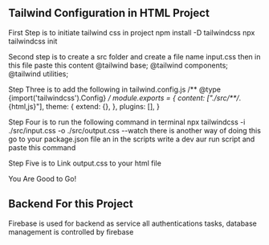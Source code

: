 ## Tailwind Configuration in HTML Project

First Step is to initiate tailwind css in project 
npm install -D tailwindcss
npx tailwindcss init

Second step is to create a src folder and create a file name input.css then in this file paste this content 
@tailwind base;
@tailwind components;
@tailwind utilities;


Step Three is to add the following in tailwind.config.js 
/** @type {import('tailwindcss').Config} */
module.exports = {
  content: ["./src/**/*.{html,js}"],
  theme: {
    extend: {},
  },
  plugins: [],
}

Step Four is to run the following command in terminal
npx tailwindcss -i ./src/input.css -o ./src/output.css --watch
there is another way of doing this go to your package.json file an in the scripts write a dev aur run script and paste this command 


Step Five is to Link output.css to your html file 
 <!-- <!doctype html>
<html>
<head>
  <meta charset="UTF-8">
  <meta name="viewport" content="width=device-width, initial-scale=1.0">
  <link href="./output.css" rel="stylesheet">
</head>
<body>
  <h1 class="text-3xl font-bold underline">
    Hello world!
  </h1>
</body>
</html> -->
You Are Good to Go!


## Backend For this Project
Firebase is used for backend as service all authentications tasks, database management is controlled by firebase

